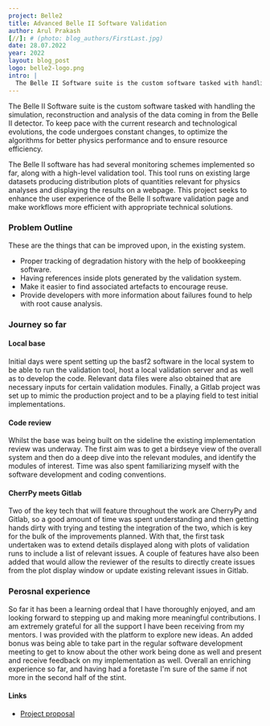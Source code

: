 ```yaml
---
project: Belle2
title: Advanced Belle II Software Validation
author: Arul Prakash
[//]: # (photo: blog_authors/FirstLast.jpg)
date: 28.07.2022
year: 2022
layout: blog_post
logo: belle2-logo.png
intro: |
  The Belle II Software suite is the custom software tasked with handling the simulation, reconstruction and analysis of the data coming in from the Belle detectors. Belle II Software has had several monitoring schemes implemented so far, along with a high-level validation tool. This project seeks to enhance the user experience of the Belle II software validation page and make workflows more efficient with appropriate technical solutions.
---
```


The Belle II Software suite is the custom software tasked with handling the simulation, reconstruction and analysis of the data coming in from the Belle II detector. To keep pace with the current research and technological evolutions, the code undergoes constant changes, to optimize the algorithms for better physics performance and to ensure resource efficiency.

The Belle II software has had several monitoring schemes implemented so far, along with a high-level validation tool. This tool runs on existing large datasets producing distribution plots of quantities relevant for physics analyses and displaying the results on a webpage. This project seeks to enhance the user experience of the Belle II software validation page and make workflows more efficient with appropriate technical solutions.

### Problem Outline

These are the things that can be improved upon, in the existing system.

 * Proper tracking of degradation history with the help of bookkeeping software.
 * Having references inside plots generated by the validation system.
 * Make it easier to find associated artefacts to encourage reuse.
 * Provide developers with more information about failures found to help with root cause analysis. 


### Journey so far

 #### Local base
 Initial days were spent setting up the basf2 software in the local system to be able to run the validation tool, host a local validation server and as well as to develop the code. Relevant data files were also obtained that are necessary inputs for certain validation modules. Finally, a Gitlab project was set up to mimic the production project and to be a playing field to test initial implementations. 

 #### Code review 
 Whilst the base was being built on the sideline the existing implementation review was underway. The first aim was to get a birdseye view of the overall system and then do a deep dive into the relevant modules, and identify the modules of interest. Time was also spent familiarizing myself with the software development and coding conventions. 

 #### CherrPy meets Gitlab
 Two of the key tech that will feature throughout the work are CherryPy and Gitlab, so a good amount of time was spent understanding and then getting hands dirty with trying and testing the integration of the two, which is key for the bulk of the improvements planned. With that, the first task undertaken was to extend details displayed along with plots of validation runs to include a list of relevant issues. A couple of features have also been added that would allow the reviewer of the results to directly create issues from the plot display window or update existing relevant issues in Gitlab. 

### Perosnal experience
So far it has been a learning ordeal that I have thoroughly enjoyed, and am looking forward to stepping up and making more meaningful contributions. I am extremely grateful for all the support I have been receiving from my mentors. I was provided with the platform to explore new ideas. An added bonus was being able to take part in the regular software development meeting to get to know about the other work being done as well and present and receive feedback on my  implementation as well. Overall an enriching experience so far, and having had a foretaste I'm sure of the same if not more in the second half of the stint. 

#### Links
 * [Project proposal](https://hepsoftwarefoundation.org/gsoc/2022/proposal_Belle2Validation.html)
